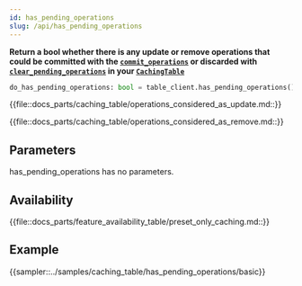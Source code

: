 ```yaml
---
id: has_pending_operations
slug: /api/has_pending_operations
---
```


**Return a bool whether there is any update or remove operations that could be committed with the
[```commit_operations```](../api/commit_operations.md) or discarded with 
[```clear_pending_operations```](../api/clear_pending_operations.md) in your 
[```CachingTable```](../caching_table/introduction.md)**

```python
do_has_pending_operations: bool = table_client.has_pending_operations()
```

{{file::docs_parts/caching_table/operations_considered_as_update.md::}}

{{file::docs_parts/caching_table/operations_considered_as_remove.md::}}

## Parameters

has_pending_operations has no parameters.
 
## Availability

{{file::docs_parts/feature_availability_table/preset_only_caching.md::}}

## Example

{{sampler::../samples/caching_table/has_pending_operations/basic}}
